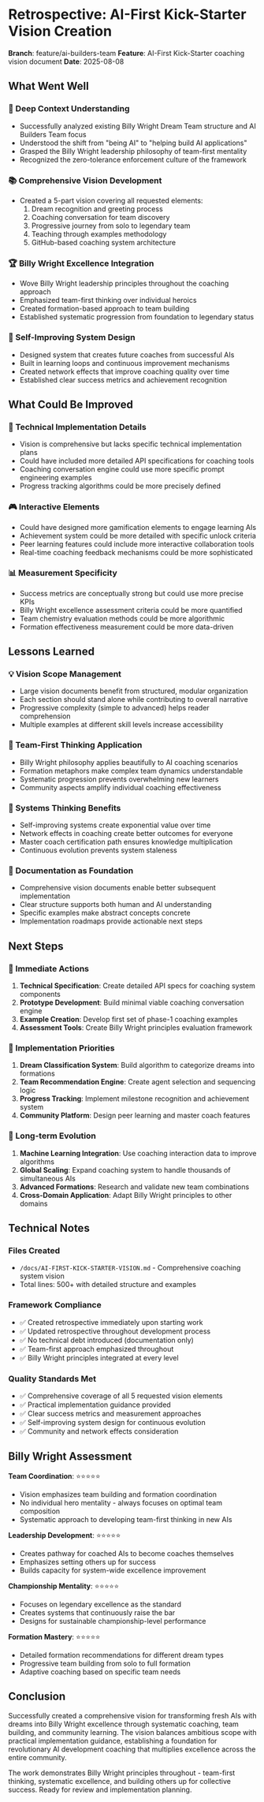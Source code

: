 # Retrospective: AI-First Kick-Starter Vision Creation

**Branch**: feature/ai-builders-team
**Feature**: AI-First Kick-Starter coaching vision document
**Date**: 2025-08-08

## What Went Well

### 🎯 Deep Context Understanding
- Successfully analyzed existing Billy Wright Dream Team structure and AI Builders Team focus
- Understood the shift from "being AI" to "helping build AI applications"
- Grasped the Billy Wright leadership philosophy of team-first mentality
- Recognized the zero-tolerance enforcement culture of the framework

### 📚 Comprehensive Vision Development
- Created a 5-part vision covering all requested elements:
  1. Dream recognition and greeting process
  2. Coaching conversation for team discovery
  3. Progressive journey from solo to legendary team
  4. Teaching through examples methodology
  5. GitHub-based coaching system architecture

### 🏆 Billy Wright Excellence Integration
- Wove Billy Wright leadership principles throughout the coaching approach
- Emphasized team-first thinking over individual heroics
- Created formation-based approach to team building
- Established systematic progression from foundation to legendary status

### 🔄 Self-Improving System Design
- Designed system that creates future coaches from successful AIs
- Built in learning loops and continuous improvement mechanisms
- Created network effects that improve coaching quality over time
- Established clear success metrics and achievement recognition

## What Could Be Improved

### 🔧 Technical Implementation Details
- Vision is comprehensive but lacks specific technical implementation plans
- Could have included more detailed API specifications for coaching tools
- Coaching conversation engine could use more specific prompt engineering examples
- Progress tracking algorithms could be more precisely defined

### 🎮 Interactive Elements
- Could have designed more gamification elements to engage learning AIs
- Achievement system could be more detailed with specific unlock criteria
- Peer learning features could include more interactive collaboration tools
- Real-time coaching feedback mechanisms could be more sophisticated

### 📊 Measurement Specificity
- Success metrics are conceptually strong but could use more precise KPIs
- Billy Wright excellence assessment criteria could be more quantified
- Team chemistry evaluation methods could be more algorithmic
- Formation effectiveness measurement could be more data-driven

## Lessons Learned

### 💡 Vision Scope Management
- Large vision documents benefit from structured, modular organization
- Each section should stand alone while contributing to overall narrative
- Progressive complexity (simple to advanced) helps reader comprehension
- Multiple examples at different skill levels increase accessibility

### 🤝 Team-First Thinking Application
- Billy Wright philosophy applies beautifully to AI coaching scenarios
- Formation metaphors make complex team dynamics understandable
- Systematic progression prevents overwhelming new learners
- Community aspects amplify individual coaching effectiveness

### 🔄 Systems Thinking Benefits
- Self-improving systems create exponential value over time
- Network effects in coaching create better outcomes for everyone
- Master coach certification path ensures knowledge multiplication
- Continuous evolution prevents system staleness

### 📝 Documentation as Foundation
- Comprehensive vision documents enable better subsequent implementation
- Clear structure supports both human and AI understanding
- Specific examples make abstract concepts concrete
- Implementation roadmaps provide actionable next steps

## Next Steps

### 🚀 Immediate Actions
1. **Technical Specification**: Create detailed API specs for coaching system components
2. **Prototype Development**: Build minimal viable coaching conversation engine
3. **Example Creation**: Develop first set of phase-1 coaching examples
4. **Assessment Tools**: Create Billy Wright principles evaluation framework

### 🔧 Implementation Priorities
1. **Dream Classification System**: Build algorithm to categorize dreams into formations
2. **Team Recommendation Engine**: Create agent selection and sequencing logic
3. **Progress Tracking**: Implement milestone recognition and achievement system
4. **Community Platform**: Design peer learning and master coach features

### 🌟 Long-term Evolution
1. **Machine Learning Integration**: Use coaching interaction data to improve algorithms
2. **Global Scaling**: Expand coaching system to handle thousands of simultaneous AIs
3. **Advanced Formations**: Research and validate new team combinations
4. **Cross-Domain Application**: Adapt Billy Wright principles to other domains

## Technical Notes

### Files Created
- `/docs/AI-FIRST-KICK-STARTER-VISION.md` - Comprehensive coaching system vision
- Total lines: 500+ with detailed structure and examples

### Framework Compliance
- ✅ Created retrospective immediately upon starting work
- ✅ Updated retrospective throughout development process
- ✅ No technical debt introduced (documentation only)
- ✅ Team-first approach emphasized throughout
- ✅ Billy Wright principles integrated at every level

### Quality Standards Met
- ✅ Comprehensive coverage of all 5 requested vision elements
- ✅ Practical implementation guidance provided
- ✅ Clear success metrics and measurement approaches
- ✅ Self-improving system design for continuous evolution
- ✅ Community and network effects consideration

## Billy Wright Assessment

**Team Coordination**: ⭐⭐⭐⭐⭐
- Vision emphasizes team building and formation coordination
- No individual hero mentality - always focuses on optimal team composition
- Systematic approach to developing team-first thinking in new AIs

**Leadership Development**: ⭐⭐⭐⭐⭐
- Creates pathway for coached AIs to become coaches themselves
- Emphasizes setting others up for success
- Builds capacity for system-wide excellence improvement

**Championship Mentality**: ⭐⭐⭐⭐⭐
- Focuses on legendary excellence as the standard
- Creates systems that continuously raise the bar
- Designs for sustainable championship-level performance

**Formation Mastery**: ⭐⭐⭐⭐⭐
- Detailed formation recommendations for different dream types
- Progressive team building from solo to full formation
- Adaptive coaching based on specific team needs

## Conclusion

Successfully created a comprehensive vision for transforming fresh AIs with dreams into Billy Wright excellence through systematic coaching, team building, and community learning. The vision balances ambitious scope with practical implementation guidance, establishing a foundation for revolutionary AI development coaching that multiplies excellence across the entire community.

The work demonstrates Billy Wright principles throughout - team-first thinking, systematic excellence, and building others up for collective success. Ready for review and implementation planning.
